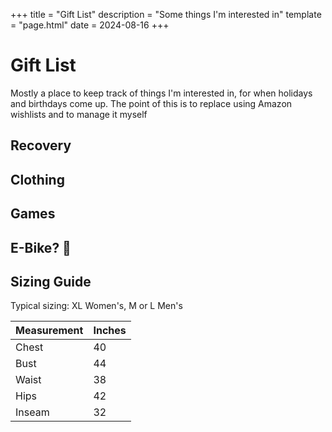 +++
title = "Gift List"
description = "Some things I'm interested in"
template = "page.html"
date = 2024-08-16
+++

# Gift List

Mostly a place to keep track of things I'm interested in, for when holidays and birthdays come up. The point of this is to replace using Amazon wishlists and to manage it myself

<h2>Recovery</h2>
<section class="gift-section">
<gift-item
    link="https://a.co/d/5XA2CXT"
    image="https://m.media-amazon.com/images/I/71ZmjRP7JcL._AC_SX679_.jpg"
    linkText="Amazon"
    id="pillow"
    description="Wedge Pillow for after surgery"
    price="38.99"
    title="Wedge Pillows Set"
    alt="pillow"
></gift-item>
<h2>Clothing</h2>
<section class="gift-section">
<gift-item
    link="https://atoms.com/products/atoms-model-001-peach?utm_source=Klaviyo&utm_medium=email&utm_campaign=09%2F20%2F2025+%E2%80%93+Model+001+Black+Presale+Follow+Up+%E2%80%93+2025+Sept+%E2%80%93+Model+001+Black+Presale+%E2%80%93+Mid+Intent+%5BSubscribers%5D+%282025-09-20%29&utm_id=01K57HYJ7EDW9B6MEGR4N7CNZB&utm_term=QcB3Ng&utm_content=We%E2%80%99ve+been+getting+your+messages%2C+DMs%2C+and+emails+asking+when+Model+001+%E2%80%93+Black+would+be+back.+And+now%2C+we+are+excited+to+share+that+pre-orders+for+Model+001+%E2%80%93+Black+are+now+live.+*Orders+will+start+shipping+by+Sept+26%2C+2025.+Reserve+your+pair&tw_source=Klaviyo&_kx=2G5QTdofI9DJQNjSyAVDtPiSPc6_lARlprAYEBgTi4M.JhWmMn&Size=M+13+%2F+W+14.5"
    linkText="Atoms"
    image="https://cdn.shopify.com/s/files/1/0231/2060/9358/files/Model001-IsometricAngle-4x5-3000px.png?v=1723518319&width=1400&height=1750&crop=center"
    id="atoms"
    description="size 13 womens in peach"
    price="179"
    title="Atoms 001 in Peach"
    alt="atoms"
></gift-item>
<gift-item
    link="https://www.curatorsf.com/products/cadence-pant-forest?_pos=1&_sid=01b45c064&_ss=r&variant=41966711996475"
    linkText="Curator"
    image="https://www.curatorsf.com/cdn/shop/products/cadance_pant_forest_flat_1195x1792.jpg?v=1631594188"
    id="curator-pants"
    description="size XL in forest"
    price="188"
    title="Curator Cadence Pants in Forest"
    alt="curator-pants"
></gift-item>
<gift-item
    link="https://www.levi.com/US/en_US/clothing/women/overalls-jumpsuits/overalls/baggy-highwater-womens-overalls/p/A60790004"
    linkText="Levi's"
    image="https://lsco.scene7.com/is/image/lsco/A60790004-front-pdp-ld?fmt=jpeg&qlt=70&resMode=sharp2&fit=crop,1&op_usm=0.6,0.6,8&wid=880&hei=880"
    id="levis"
    title="Baggy Highwater Women's Overalls"
    description="size XL in dark indigo"
    price="128"
    alt="levis"
></gift-item>
</section>
<h2>Games</h2>
<section class="gift-section">
<gift-item
    link="https://store.steampowered.com/app/1145350/Hades_II/"
    linkText="Steam"
    image="https://encrypted-tbn2.gstatic.com/images?q=tbn:ANd9GcTPA6j1YHfdjxi0BYlHMUl1INz4EuZ-XAuQrigrQnV49opd68ZO"
    id="hades-2"
    description="PC game"
    price="29.99"
    title="Hades II"
    alt="hades-2"
></gift-item>
<gift-item
    link="https://store.steampowered.com/app/1934570/South_of_Midnight/"
    linkText="Steam"
    image="https://cdn.akamai.steamstatic.com/steam/apps/1934570/capsule_616x353.jpg?t=1700785803"
    id="south-of-midnight"
    description="PC game"
    price="29.99"
    title="South of Midnight"
    alt="south-of-midnight"
></gift-item>
<gift-item
    link="https://store.steampowered.com/app/2359120/Consume_Me/"
    linkText="Steam"
    image="https://shared.fastly.steamstatic.com/store_item_assets/steam/apps/2359120/e8a024adceea4ab8f851274785ec7d62d8bf64fc/header.jpg?t=1758745344"
    id="consume-me"
    description="PC game"
    price="13.49"
    title="Consume Me"
    alt="consume-me"
></gift-item>
</section>
<h2>E-Bike? 🥺</h2>
<section class="gift-section">
<gift-item
    link="https://www.gazellebikes.com/en-us/ebikes/gazelle-arroyo-c7-elite?color=color-frozen-white&frame=frame-low"
    linkText="Gazelle"
    image="https://cloudinary.pondigital.solutions/pon-digital-solutions/image/upload/q_auto/f_auto/dpr_auto/c_scale,e_trim/v1/dmp.pon.bike/1280_IYmlpeIikMM02QV3.png?_a=BATFIJAA0"
    id="gazelle"
    description="57 inch frame, step through, in frozen white"
    price="2999"
    title="Gazelle Arroyo C7 Elite"
    alt="gazelle"
></gift-item>
</section>


## Sizing Guide

Typical sizing: XL Women's, M or L Men's

<div class="sizing-table">

| Measurement | Inches |
| --- | --- |
| Chest | 40 |
| Bust | 44 |
| Waist | 38 |
| Hips | 42 |
| Inseam | 32 |

</div>


<script src="/GiftItem.js" type="module"></script>
